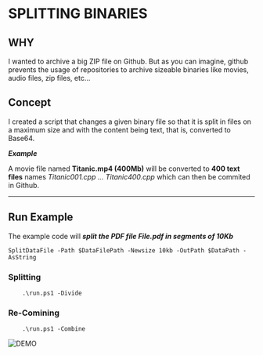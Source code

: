 

# SPLITTING BINARIES


## WHY

I wanted to archive a big ZIP file on Github. But as you can imagine, github prevents the usage of repositories to archive sizeable binaries like movies, audio files, zip files, etc...

## Concept

I created a script that changes a given binary file so that it is split in files on a maximum size and with the content being text, that is, converted to Base64. 

***Example***

A movie file named **Titanic.mp4 (400Mb)** will be converted to **400 text files** names *Titanic001.cpp ... Titanic400.cpp* which can then be commited in Github. 

---------------------------------------------------------------------------------------------------------

## Run Example

The example code will ***split the PDF file File.pdf in segments of 10Kb***


```SplitDataFile -Path $DataFilePath -Newsize 10kb -OutPath $DataPath -AsString ```



### Splitting

```
    .\run.ps1 -Divide
```

### Re-Comining


```
    .\run.ps1 -Combine
```


![DEMO](https://raw.githubusercontent.com/arsscriptum/PowerShell.SplittingBinaries/master/doc/demo.gif)